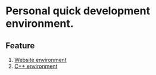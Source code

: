 # Personal quick development environment.

## Feature
1. [Website environment](https://github.com/Jiacheng-z/quick-development-environment/tree/master/nginx+memcache+redis)
2. [C++ environment](https://github.com/Jiacheng-z/quick-development-environment/tree/master/c++)
